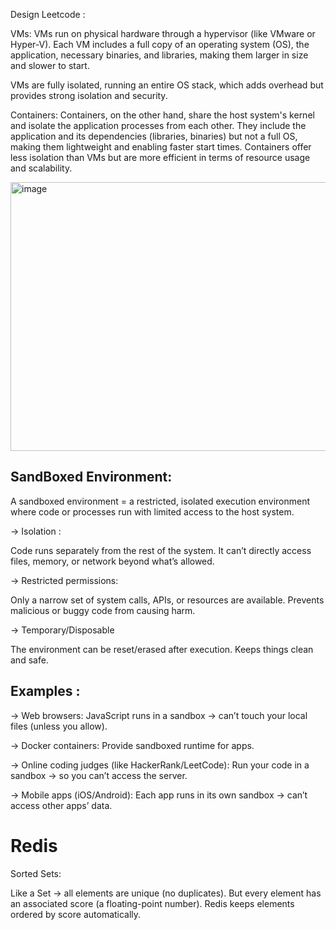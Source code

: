 Design Leetcode : 

VMs: VMs run on physical hardware through a hypervisor (like VMware or Hyper-V).
Each VM includes a full copy of an operating system (OS), the application, necessary binaries, and libraries, 
making them larger in size and slower to start. 

VMs are fully isolated, running an entire OS stack, which adds overhead but provides strong isolation and security.



Containers: Containers, on the other hand, share the host system's kernel and isolate the application processes from each other. 
They include the application and its dependencies (libraries, binaries) but not a full OS, making them lightweight and enabling faster start times. 
Containers offer less isolation than VMs but are more efficient in terms of resource usage and scalability.


<img width="850" height="430" alt="image" src="https://github.com/user-attachments/assets/93f560fe-3bbe-4bfb-b4b6-c0e163a93c82" />


## SandBoxed Environment:

A sandboxed environment = a restricted, isolated execution environment where code or processes
run with limited access to the host system.

-> Isolation : 

Code runs separately from the rest of the system.
It can’t directly access files, memory, or network beyond what’s allowed.

-> Restricted permissions:

Only a narrow set of system calls, APIs, or resources are available.
Prevents malicious or buggy code from causing harm.

-> Temporary/Disposable

The environment can be reset/erased after execution.
Keeps things clean and safe.


## Examples :

-> Web browsers: JavaScript runs in a sandbox → can’t touch your local files (unless you allow).

-> Docker containers: Provide sandboxed runtime for apps.

-> Online coding judges (like HackerRank/LeetCode): Run your code in a sandbox → so you can’t access the server.

-> Mobile apps (iOS/Android): Each app runs in its own sandbox → can’t access other apps’ data.





# Redis

Sorted Sets:


Like a Set → all elements are unique (no duplicates).
But every element has an associated score (a floating-point number).
Redis keeps elements ordered by score automatically.
